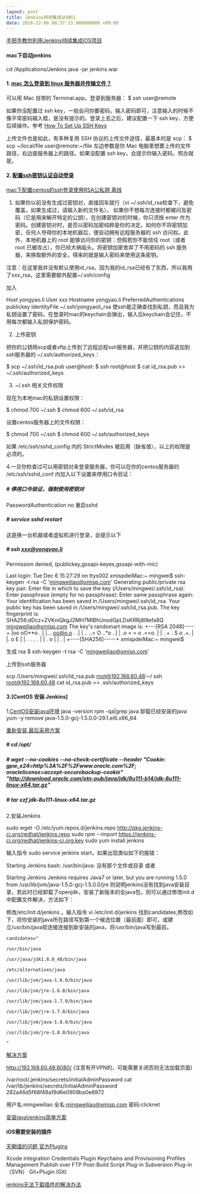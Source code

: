 ```yaml
---
layout: post
title: Jenkins持续集成从0到1
date: 2016-12-06 08:37:23.000000000 +09:00
---
```

[手把手教你利用Jenkins持续集成iOS项目](http://www.cocoachina.com/ios/20160804/17281.html)
#### mac下启动jenkins

cd /Applications/Jenkins
java -jar jenkins.war

#### 1. [mac 怎么登录到 linux 服务器并传输文件？](https://www.zhihu.com/question/22407930)
可以用 Mac 自带的 Terminal.app。登录到服务器：
$ ssh user@remote

如果你没配置过 ssh key，一般会问你要密码，输入密码即可，注意输入的时候不像平常密码输入框，是没有提示的。登录上去之后，建议配置一下 ssh key，方便后续操作。参考 [How To Set Up SSH Keys](https://www.digitalocean.com/community/tutorials/how-to-set-up-ssh-keys--2)

上传文件也是如此，有多种复用 SSH 协议的上传文件途径，最基本的是 scp：
$ scp ~/local/file user@remote:~/file
左边参数是你 Mac 电脑里想要上传的文件路径，右边是服务器上的路径。如果没配置 ssh key，会提示你输入密码，照办就是。


#### 2. [配置ssh密钥认证自动登录](https://segmentfault.com/a/1190000000481249)

[mac下配置centos的ssh登录使用RSA公私钥 离线](http://yongyao.li/blog/article/centos-ssh-rsa-config-under-mac)

1. 如果你以前没有生成过密钥对，直接回车就行（vi ~/.ssh/id_rsa检查下，避免覆盖，如果生成过，请输入新的文件名）。
如果你不想每次连接时都被问及密码（它是用来解开特定的公钥），在创建密钥对的时候，你只须按 enter 作为密码。创建密钥对时，是否以密码加密纯粹是你的决定。如何你不将密钥加密，任何人夺得你的本地机器后，便自动拥有远程服务器的 ssh 访问权。此外，本地机器上的 root 能够访问你的密钥：但假若你不能信任 root（或者 root 已被攻占），你已经大祸临头。将密钥加密舍弃了不用密码的 ssh 服务器，来换取额外的安全，得来的就是输入密码来使用这条密钥。

注意：在这里我并没有默认使用id_rsa，因为我的id_rsa已经有了东西，所以我用了xxx_rsa，这里需要额外配置~/.ssh/config

加入

Host yongyao.li
        User xxx
        Hostname yongyao.li
        PreferredAuthentications publickey
        IdentityFile ~/.ssh/yongyaoli_rsa
使ssh能正确查找到私钥，而且我为私钥设置了密码，在登录时mac的keychain会弹出，输入后keychain会记住，不用每次都输入私钥保护密码。

2. 上传密钥

把你的公钥用scp或者sftp上传到了远程远程ssh服务器，并把公钥的内容追加到ssh服务器的 ~/.ssh/authorized_keys：

$ scp ~/.ssh/id_rsa.pub user@host:
$ ssh root@host
$ cat id_rsa.pub >> ~/.ssh/authorized_keys

3. ~/.ssh 相关文件权限

现在为本地mac的私钥设置权限：

$ chmod 700 ~/.ssh
$ chmod 600 ~/.ssh/id_rsa

设置centos服务器上的文件权限：

$ chmod 700 ~/.ssh
$ chmod 600 ~/.ssh/authorized_keys

如果 /etc/ssh/sshd_config 内的 StrictModes 被启用（缺省值），以上的权限是必须的。

4.一旦你检查过可以用密钥对来登录服务器，你可以在你的centos服务器的 /etc/ssh/sshd_conf 内加入以下设置来停用口令验证：
##### # 停用口令验证，强制使用密钥对

PasswordAuthentication no
重启sshd

##### # service sshd restart
这是换一台机器或者虚拟机进行登录，会提示以下

##### # ssh xxx@yongyao.li
Permission denied,  (publickey,gssapi-keyex,gssapi-with-mic)

Last login: Tue Dec  6 15:27:29 on ttys002
xmispdeiMac:~ mingwei$ ssh-keygen -t rsa -C  'mingweiliao@xmisp.com'
Generating public/private rsa key pair.
Enter file in which to save the key (/Users/mingwei/.ssh/id_rsa):
Enter passphrase (empty for no passphrase):
Enter same passphrase again:
Your identification has been saved in /Users/mingwei/.ssh/id_rsa.
Your public key has been saved in /Users/mingwei/.ssh/id_rsa.pub.
The key fingerprint is:
SHA256:dDcz+ZVKniQkgJ2MH7MlBhUnodGpLDsKRRj8l9efa8Q mingweiliao@xmisp.com
The key's randomart image is:
+---[RSA 2048]----+
|oo   oO**o .     |
|...  oo@o.o  .  .|
| .. ..= O ..*o ..|
|  .o = = o .==o. |
| .  + . S o .+.  |
|.  o       E     |
|. . .     . .    |
| .         o     |
|          .      |
+----[SHA256]-----+
xmispdeiMac:~ mingwei$

生成 rsa
$ ssh-keygen -t rsa -C  'mingweiliao@xmisp.com'

上传到ssh服务器

scp /Users/mingwei/.ssh/id_rsa.pub root@192.168.60.48:~/
ssh root@192.168.60.48
cat id_rsa.pub >> .ssh/authorized_keys

#### 3.[CentOS 安装 Jenkins]
1.[CentOS安装java环境](http://www.centoscn.com/CentOS/Intermediate/2016/0507/7194.html)
	java -version
	rpm -qa|grep java
	卸载已经安装的java
	yum -y remove java-1.5.0-gcj-1.5.0.0-29.1.el6.x86_64

[重新安装 最后采用方案](http://tecadmin.net/install-java-8-on-centos-rhel-and-fedora/)

##### # cd /opt/
##### # wget --no-cookies --no-check-certificate --header "Cookie: gpw_e24=http%3A%2F%2Fwww.oracle.com%2F; oraclelicense=accept-securebackup-cookie" "http://download.oracle.com/otn-pub/java/jdk/8u111-b14/jdk-8u111-linux-x64.tar.gz"

##### # tar xzf jdk-8u111-linux-x64.tar.gz

2.安装Jenkins

sudo wget -O /etc/yum.repos.d/jenkins.repo http://pkg.jenkins-ci.org/redhat/jenkins.repo
sudo rpm --import https://jenkins-ci.org/redhat/jenkins-ci.org.key
sudo yum install jenkins


输入指令 sudo service jenkins start，如果出现类似如下的报错：

Starting Jenkins bash: /usr/bin/java: 没有那个文件或目录 
或者

Starting Jenkins Jenkins requires Java7 or later, but you are running 1.5.0 from /usr/lib/jvm/java-1.5.0-gcj-1.5.0.0/jre
则说明jenkins没有找到java安装目录，若此时已经卸载了openjdk，安装了新版本的全java包，则可以通过修改init.d中配置文件解决，方法如下：

修改/etc/init.d/jenkins ，输入指令 vi /etc/init.d/jenkins
找到candidates,修改如下，将你安装的java所在路径写到第一个候选位置（最前面）即可，或建立/usr/bin/java软连接连接到新安装的java，将/usr/bin/java写到最前。

    candidates="

    /usr/bin/java

    /usr/java/jdk1.8.0_40/bin/java

    /etc/alternatives/java

    /usr/lib/jvm/java-1.6.0/bin/java

    /usr/lib/jvm/jre-1.6.0/bin/java

    /usr/lib/jvm/java-1.7.0/bin/java

    /usr/lib/jvm/jre-1.7.0/bin/java

    /usr/lib/jvm/java-1.8.0/bin/java

    /usr/lib/jvm/jre-1.8.0/bin/java

    "
[解决方案](https://testerhome.com/topics/4043)

http://192.168.60.48:8080/ (注意有开VPN的，可能需要关闭否则无法加载页面)

/var/root/.jenkins/secrets/initialAdminPassword
cat /var/lib/jenkins/secrets/initialAdminPassword
282a46d5f68f48a19d6e0909ba0e8972

用户名:mingweiliao
全名:mingweiliao@xmisp.com
密码:clicknet

[安装java\jenkins简单方案](http://jaminzhang.github.io/ci/cd/Jenkins-Installation-and-Config/)

#### iOS需要安装的插件

[天朝墙的问题 官方Plugins](https://wiki.jenkins-ci.org/display/JENKINS/Plugins)

Xcode integration
Credentials Plugin
Keychains and Provisioning Profiles Management
Publish over FTP
Post-Build Script Plug-in
Subversion Plug-in （SVN）
Git+Plugin (Git)

[jenkins无法下载插件的解决办法](http://blog.csdn.net/russ44/article/details/52266953)






